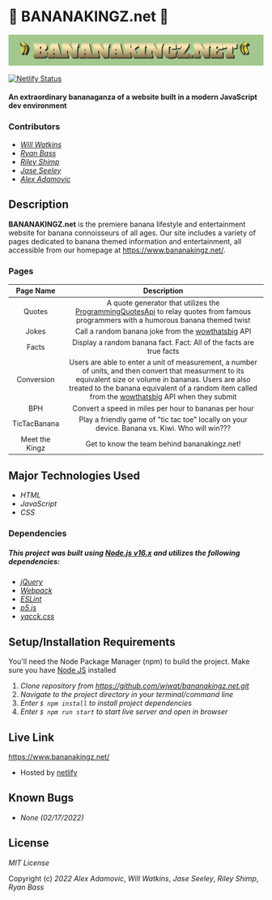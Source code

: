 # 🍌 BANANAKINGZ.net 🍌

<img src="src/assets/img/bananakingz.png">

[![Netlify Status](https://api.netlify.com/api/v1/badges/2de59ea0-4819-488c-bb65-66237ce7f86a/deploy-status)](https://app.netlify.com/sites/bananakingz-net/deploys)

#### An extraordinary bananaganza of a website built in a modern JavaScript dev environment

### Contributors

* _[Will Watkins](https://github.com/wjwat)_
* _[Ryan Bass](https://github.com/probablynotryan/)_
* _[Riley Shimp](https://github.com/rileyShimp)_
* _[Jase Seeley](https://github.com/jcseeley)_
* _[Alex Adamovic](https://github.com/alexadamovic)_

## Description

**BANANAKINGZ.net** is the premiere banana lifestyle and entertainment website for banana connoisseurs of all ages. Our site includes a variety of pages dedicated to banana themed information and entertainment, all accessible from our homepage at https://www.bananakingz.net/.

### Pages

|           Page Name          |                                  Description                                       | 
| :--------------------------: | :--------------------------------------------------------------------------------: |
| Quotes  | A quote generator that utilizes the [ProgrammingQuotesApi](https://programming-quotes-api.herokuapp.com/index.html) to relay quotes from famous programmers with a humorous banana themed twist |
| Jokes | Call a random banana joke from the [wowthatsbig](https://wowthatsbig.net/) API |
| Facts | Display a random banana fact. Fact: All of the facts are true facts |
| Conversion | Users are able to enter a unit of measurement, a number of units, and then convert that measurment to its equivalent size or volume in bananas. Users are also treated to the banana equivalent of a random item called from the [wowthatsbig](https://wowthatsbig.net/) API when they submit |
| BPH  | Convert a speed in miles per hour to bananas per hour  |
| TicTacBanana | Play a friendly game of "tic tac toe" locally on your device. Banana vs. Kiwi. Who will win??? |
| Meet the Kingz | Get to know the team behind bananakingz.net! |

## Major Technologies Used

* _HTML_
* _JavaScript_
* _CSS_

### Dependencies
##### _This project was built using [Node.js v16.x](https://nodejs.org/en/) and utilizes the following dependencies:_

* _[jQuery](https://jquery.com/)_
* _[Webpack](https://webpack.js.org/)_
* _[ESLint](https://eslint.org/)_
* _[p5.js](https://p5js.org/)_
* _[yacck.css](https://github.com/sphars/yacck)_

## Setup/Installation Requirements

You'll need the Node Package Manager (npm) to build the project. Make sure you have [Node JS](https://nodejs.org) installed

1. _Clone repository from https://github.com/wjwat/bananakingz.net.git_
2. _Navigate to the project directory in your terminal/command line_
3. _Enter ```$ npm install``` to install project dependencies_
4. _Enter ```$ npm run start``` to start live server and open in browser_

## Live Link

https://www.bananakingz.net/  

* Hosted by [netlify](https://www.netlify.com/)

## Known Bugs

* _None (02/17/2022)_

## License

_MIT License_

Copyright (c) _2022_ _Alex Adamovic_, _Will Watkins_, _Jase Seeley_, _Riley Shimp_, _Ryan Bass_